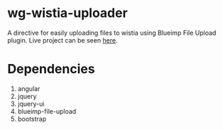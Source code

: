 # wg-wistia-uploader

A directive for easily uploading files to wistia using Blueimp File Upload plugin. Live project can be seen [here](https://wagoid.github.io/wg-wistia-uploader/).

# Dependencies

1. angular
2. jquery
2. jquery-ui
3. blueimp-file-upload
4. bootstrap
